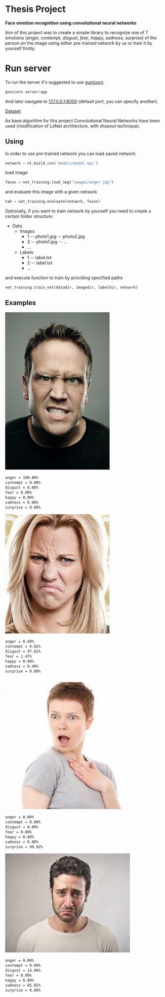 # Thesis Project
**Face emotion recognition using convolutional neural networks**

Aim of this project was to create a simple library to recognize one of 7 emotions (*anger, contempt, disgust, fear, happy, sadness, surprise*) of the person on the image using either pre-trained network by us or train it by yourself firstly.

# Run server
To run the server it's suggested to use [gunicorn](http://gunicorn.org/).
```bash
gunicorn server:app
```

And later navigate to [127.0.0.1:8000](http://127.0.0.1:8000) (default port, you can specify another).


[Dataset](http://www.consortium.ri.cmu.edu/ckagree/)

As base algorithm for this project Convolutional Neural Networks have been used (modification of LeNet architecture, with *dropout* technique).

## Using
In order to use pre-trained network you can load saved network
```python
network = nt.build_cnn('models/model.npz')
```
load image
```python
faces = net_training.load_img("images/anger.jpg")
```
and evaluate this image with a given network
```python
tab = net_training.evaluate(network, faces)
```

Optionally, if you want to train network by yourself you need to create a certain folder structure:

 - Data
   * Images
     - 1
       -- photo1.jpg
       -- photo2.jpg
     - 2
       -- photo1.jpg
       -- ...
     - ...
   * Labels
     - 1
       -- label.txt
     - 2
       -- label.txt
     - ...
   
     
and execute function to train by providing specified paths
```python
net_training.train_net(datadir, imagedir, labeldir, network)
```

## Examples
![Anger](/images/anger.jpg?raw=true)
```
anger = 100.00%
contempt = 0.00%
disgust = 0.00%
fear = 0.00%
happy = 0.00%
sadness = 0.00%
surprise = 0.00%
```

![Disgust](/images/disgust.jpg?raw=true)
```
anger = 0.49%
contempt = 0.02%
disgust = 97.62%
fear = 1.47%
happy = 0.00%
sadness = 0.40%
surprise = 0.00%
```

![Surprise](/images/surprise.jpg?raw=true)
```
anger = 0.00%
contempt = 0.00%
disgust = 0.00%
fear = 0.00%
happy = 0.00%
sadness = 0.08%
surprise = 99.92%
```

![Sadness](/images/sadness.jpg?raw=true)
```
anger = 0.00%
contempt = 0.00%
disgust = 14.98%
fear = 0.00%
happy = 0.00%
sadness = 85.02%
surprise = 0.00%
```
